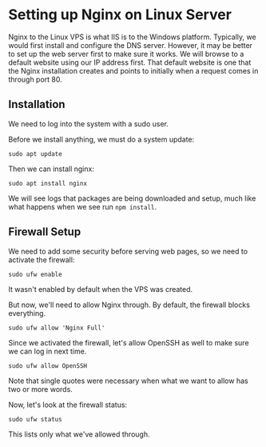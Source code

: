 # Setting up Nginx on Linux Server

Nginx to the Linux VPS is what IIS is to the Windows platform. Typically, we would first install and configure the DNS server. However, it may be better to
set up the web server first to make sure it works. We will browse to a default website using our IP address first. That default website is one that the Nginx
installation creates and points to initially when a request comes in through port 80.

## Installation

We need to log into the system with a sudo user.

Before we install anything, we must do a system update:

`sudo apt update`

Then we can install nginx:

`sudo apt install nginx`

We will see logs that packages are being downloaded and setup, much like what happens when we see run `npm install`.

## Firewall Setup

We need to add some security before serving web pages, so we need to activate the firewall:

`sudo ufw enable`

It wasn't enabled by default when the VPS was created.

But now, we'll need to allow Nginx through. By default, the firewall blocks everything.

`sudo ufw allow 'Nginx Full'`

Since we activated the firewall, let's allow OpenSSH as well to make sure we can log in next time.

`sudo ufw allow OpenSSH`

Note that single quotes were necessary when what we want to allow has two or more words.

Now, let's look at the firewall status:

`sudo ufw status`

This lists only what we've allowed through.

